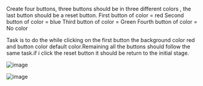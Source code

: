 Create four buttons, three buttons should be in three different colors , the last button should be a reset button.
First button of color = red
Second button of color = blue
Third button of color = Green
Fourth button of color = No color 

Task is to do the while clicking on the first button the background color red and button color default color.Remaining
all the buttons should follow the same task.if i click the reset button it should be return to the initial stage.



![image](https://github.com/user-attachments/assets/ad550fdb-51fa-49d4-a50a-7f6b3332c036)

![image](https://github.com/user-attachments/assets/b0d25317-c954-4f5f-ba5d-850928305c46)

